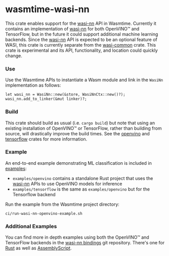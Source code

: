 # wasmtime-wasi-nn

This crate enables support for the [wasi-nn] API in Wasmtime. Currently it contains an implementation of [wasi-nn] for both
OpenVINO™ and TensorFlow, but in the future it could support additional machine learning backends. Since the [wasi-nn] API is expected
to be an optional feature of WASI, this crate is currently separate from the [wasi-common] crate. This crate is
experimental and its API, functionality, and location could quickly change.

[examples]: examples
[openvino]: https://crates.io/crates/openvino
[tensorflow]: https://crates.io/crates/tensorflow
[wasi-nn]: https://github.com/WebAssembly/wasi-nn
[wasi-common]: ../wasi-common

### Use

Use the Wasmtime APIs to instantiate a Wasm module and link in the `WasiNn` implementation as follows:

```
let wasi_nn = WasiNn::new(&store, WasiNnCtx::new()?);
wasi_nn.add_to_linker(&mut linker)?;
```

### Build

This crate should build as usual (i.e. `cargo build`) but note that using an
existing installation of OpenVINO™ or TensorFlow, rather than building from
source, will drastically improve the build times. See the [openvino] and
[tensorflow] crates for more information.

### Example

An end-to-end example demonstrating ML classification is included in [examples]:
 - `examples/openvino` contains a standalone Rust project that uses the
    [wasi-nn] APIs to use OpenVINO models for inference
 - `examples/tensorflow` is the same as `examples/openvino` but for the
   Tensorflow backend

Run the example from the Wasmtime project directory:

```
ci/run-wasi-nn-openvino-example.sh
```

### Additional Examples

You can find more in depth examples using both the OpenVINO™ and TensorFlow backends in the [wasi-nn bindings] git repository. There's one for [Rust] as well as [AssemblyScript].

[wasi-nn bindings]: https://github.com/bytecodealliance/wasi-nn
[Rust]: https://github.com/bytecodealliance/wasi-nn/tree/main/rust/examples/classification-example
[AssemblyScript]: https://github.com/bytecodealliance/wasi-nn/tree/main/assemblyscript
